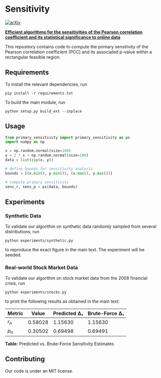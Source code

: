 # Sensitivity

[![arXiv](https://img.shields.io/badge/arXiv-2405.14686-b31b1b.svg)](https://arxiv.org/abs/2405.14686)

[**Efficient algorithms for the sensitivities of the Pearson correlation coefficient and its statistical significance to online data**](https://arxiv.org/abs/2405.14686)

This repository contains code to compute the primary sensitivity of the Pearson correlation coefficient (PCC) and its associated p-value within a rectangular feasible region.

## Requirements
To install the relevant dependencies, run
```setup
pip install -r requirements.txt
```
To build the main module, run
```setup
python setup.py build_ext --inplace
```

## Usage
```python
from primary_sensitivity import primary_sensitivity as ps
import numpy as np

x = np.random.normal(size=100)
y = 2 * x + np.random.normal(size=100)
data = list(zip(x, y))

# define bounds for sensitivity analysis
bounds = [(x.min(), y.min()), (x.max(), y.max())]

# compute primary sensitivity
sens_r, sens_p = ps(data, bounds)
```

## Experiments

### Synthetic Data 
To validate our algorithm on synthetic data randomly sampled from several distributions, run
```
python experiments/synthetic.py
```
to reproduce the exact figure in the main text. The experiment will be seeded.

### Real-world Stock Market Data 
To validate our algorithm on stock market data from the 2008 financial crisis, run
```
python experiments/stocks.py
```
to print the following results as obtained in the main text:

| Metric | Value   | Predicted Δ₁  | Brute-Force Δ₁ |
|--------|-------- |---------------|----------------|
| $r_n$  | 0.58028 | 1.15630       | 1.15630        |
| $p_n$  | 0.30502 | 0.69498       | 0.69491        |

**Table:** Predicted vs. Brute-Force Sensitivity Estimates

## Contributing

Our code is under an MIT license.

